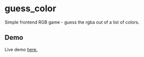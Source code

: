 # guess_color
Simple frontend RGB game - guess the rgba out of a list of colors. 

## Demo
Live demo [here.](https://github.com/ewalasagas/guess_color)
